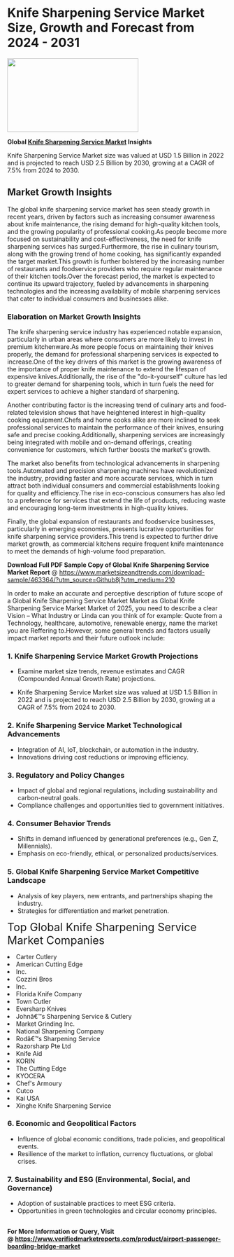 <H1>Knife Sharpening Service Market Size, Growth and Forecast from 2024 - 2031</H1><img class="aligncenter size-medium wp-image-584254" src="https://thirdeyenews.in/wp-content/uploads/2024/09/Global-Market-Research-300x168.jpeg" alt="" width="300" height="168" /><p><strong>Global&nbsp;<a href="https://www.marketsizeandtrends.com/download-sample/463364/?utm_source=Github8j?utm_medium=210">Knife Sharpening Service Market</a> Insights</strong></p><p>Knife Sharpening Service Market size was valued at USD 1.5 Billion in 2022 and is projected to reach USD 2.5 Billion by 2030, growing at a CAGR of 7.5% from 2024 to 2030.</p><p><h2>Market Growth Insights</h2> <p>The global knife sharpening service market has seen steady growth in recent years, driven by factors such as increasing consumer awareness about knife maintenance, the rising demand for high-quality kitchen tools, and the growing popularity of professional cooking.As people become more focused on sustainability and cost-effectiveness, the need for knife sharpening services has surged.Furthermore, the rise in culinary tourism, along with the growing trend of home cooking, has significantly expanded the target market.This growth is further bolstered by the increasing number of restaurants and foodservice providers who require regular maintenance of their kitchen tools.Over the forecast period, the market is expected to continue its upward trajectory, fueled by advancements in sharpening technologies and the increasing availability of mobile sharpening services that cater to individual consumers and businesses alike.</p> <h3>Elaboration on Market Growth Insights</h3> <p>The knife sharpening service industry has experienced notable expansion, particularly in urban areas where consumers are more likely to invest in premium kitchenware.As more people focus on maintaining their knives properly, the demand for professional sharpening services is expected to increase.One of the key drivers of this market is the growing awareness of the importance of proper knife maintenance to extend the lifespan of expensive knives.Additionally, the rise of the "do-it-yourself" culture has led to greater demand for sharpening tools, which in turn fuels the need for expert services to achieve a higher standard of sharpening.</p> <p>Another contributing factor is the increasing trend of culinary arts and food-related television shows that have heightened interest in high-quality cooking equipment.Chefs and home cooks alike are more inclined to seek professional services to maintain the performance of their knives, ensuring safe and precise cooking.Additionally, sharpening services are increasingly being integrated with mobile and on-demand offerings, creating convenience for customers, which further boosts the market's growth.</p> <p>The market also benefits from technological advancements in sharpening tools.Automated and precision sharpening machines have revolutionized the industry, providing faster and more accurate services, which in turn attract both individual consumers and commercial establishments looking for quality and efficiency.The rise in eco-conscious consumers has also led to a preference for services that extend the life of products, reducing waste and encouraging long-term investments in high-quality knives.</p> <p>Finally, the global expansion of restaurants and foodservice businesses, particularly in emerging economies, presents lucrative opportunities for knife sharpening service providers.This trend is expected to further drive market growth, as commercial kitchens require frequent knife maintenance to meet the demands of high-volume food preparation.</p> <p><span class=""><strong>Download Full PDF Sample Copy of Global Knife Sharpening Service Market Report</strong> @ <a href="https://www.marketsizeandtrends.com/download-sample/463364/?utm_source=Github8j?utm_medium=210" target="_blank">https://www.marketsizeandtrends.com/download-sample/463364/?utm_source=Github8j?utm_medium=210</a></span></p><p>In order to make an accurate and perceptive description of future scope of a Global&nbsp;Knife Sharpening Service Market Market as Global&nbsp;Knife Sharpening Service Market Market of 2025, you need to describe a clear Vision &ndash; What Industry or Linda can you think of for example: Quote from a Technology, healthcare, automotive, renewable energy, name the market you are Reffering to.However, some general trends and factors usually impact market reports and their future outlook include:</p><h3>1.&nbsp;<strong>Knife Sharpening Service Market Growth Projections</strong></h3><ul><li>Examine market size trends, revenue estimates and CAGR (Compounded Annual Growth Rate) projections.</li><li><p>Knife Sharpening Service Market size was valued at USD 1.5 Billion in 2022 and is projected to reach USD 2.5 Billion by 2030, growing at a CAGR of 7.5% from 2024 to 2030.</p></li></ul><h3>2.&nbsp;<strong>Knife Sharpening Service Market Technological Advancements</strong></h3><ul><li>Integration of AI, IoT, blockchain, or automation in the industry.</li><li>Innovations driving cost reductions or improving efficiency.</li></ul><h3>3.&nbsp;<strong>Regulatory and Policy Changes</strong></h3><ul><li>Impact of global and regional regulations, including sustainability and carbon-neutral goals.</li><li>Compliance challenges and opportunities tied to government initiatives.</li></ul><h3>4.&nbsp;<strong>Consumer Behavior Trends</strong></h3><ul><li>Shifts in demand influenced by generational preferences (e.g., Gen Z, Millennials).</li><li>Emphasis on eco-friendly, ethical, or personalized products/services.</li></ul><h3>5.&nbsp;<strong>Global Knife Sharpening Service Market Competitive Landscape</strong></h3><ul><li>Analysis of key players, new entrants, and partnerships shaping the industry.</li><li>Strategies for differentiation and market penetration.</li></ul><p data-pm-slice="1 1 []"><span style="color: inherit; font-family: inherit; font-size: 25px;">Top Global Knife Sharpening Service Market Companies</span></p><div class="" data-test-id=""><p><li>Carter Cutlery</li><li> American Cutting Edge</li><li> Inc.</li><li> Cozzini Bros</li><li> Inc.</li><li> Florida Knife Company</li><li> Town Cutler</li><li> Eversharp Knives</li><li> Johnâ€™s Sharpening Service & Cutlery</li><li> Market Grinding Inc.</li><li> National Sharpening Company</li><li> Rodâ€™s Sharpening Service</li><li> Razorsharp Pte Ltd</li><li> Knife Aid</li><li> KORIN</li><li> The Cutting Edge</li><li> KYOCERA</li><li> Chef's Armoury</li><li> Cutco</li><li> Kai USA</li><li> Xinghe Knife Sharpening Service</li></p></div><h3>6.&nbsp;<strong>Economic and Geopolitical Factors</strong></h3><ul><li>Influence of global economic conditions, trade policies, and geopolitical events.</li><li>Resilience of the market to inflation, currency fluctuations, or global crises.</li></ul><h3>7.&nbsp;<strong>Sustainability and ESG (Environmental, Social, and Governance)</strong></h3><ul><li>Adoption of sustainable practices to meet ESG criteria.</li><li>Opportunities in green technologies and circular economy principles.</li></ul><h2><strong style="font-size: 14px;">For More Information or Query, Visit @&nbsp;</strong><a style="background-color: #ffffff; font-size: 14px;" href="https://www.marketsizeandtrends.com/report/knife-sharpening-service-market/" target="_blank">https://www.verifiedmarketreports.com/product/airport-passenger-boarding-bridge-market</a></h2>